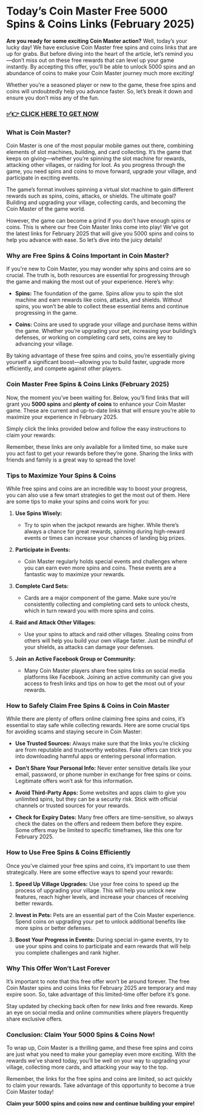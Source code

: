 # Today’s Coin Master Free 5000 Spins & Coins Links (February 2025)

**Are you ready for some exciting Coin Master action?** Well, today’s your lucky day! We have exclusive Coin Master free spins and coins links that are up for grabs. But before diving into the heart of the article, let’s remind you—don’t miss out on these free rewards that can level up your game instantly. By accepting this offer, you’ll be able to unlock 5000 spins and an abundance of coins to make your Coin Master journey much more exciting!

Whether you’re a seasoned player or new to the game, these free spins and coins will undoubtedly help you advance faster. So, let’s break it down and ensure you don’t miss any of the fun.

### [✅👉 CLICK HERE TO GET NOW](https://freerewards.xyz/coin/master/)

### What is Coin Master?

Coin Master is one of the most popular mobile games out there, combining elements of slot machines, building, and card collecting. It’s the game that keeps on giving—whether you’re spinning the slot machine for rewards, attacking other villages, or raiding for loot. As you progress through the game, you need spins and coins to move forward, upgrade your village, and participate in exciting events. 

The game’s format involves spinning a virtual slot machine to gain different rewards such as spins, coins, attacks, or shields. The ultimate goal? Building and upgrading your village, collecting cards, and becoming the Coin Master of the game world.

However, the game can become a grind if you don’t have enough spins or coins. This is where our free Coin Master links come into play! We’ve got the latest links for February 2025 that will give you 5000 spins and coins to help you advance with ease. So let’s dive into the juicy details!

### Why are Free Spins & Coins Important in Coin Master?

If you're new to Coin Master, you may wonder why spins and coins are so crucial. The truth is, both resources are essential for progressing through the game and making the most out of your experience. Here’s why:

- **Spins:** The foundation of the game. Spins allow you to spin the slot machine and earn rewards like coins, attacks, and shields. Without spins, you won’t be able to collect these essential items and continue progressing in the game.
  
- **Coins:** Coins are used to upgrade your village and purchase items within the game. Whether you’re upgrading your pet, increasing your building’s defenses, or working on completing card sets, coins are key to advancing your village.

By taking advantage of these free spins and coins, you’re essentially giving yourself a significant boost—allowing you to build faster, upgrade more efficiently, and compete against other players.

### Coin Master Free Spins & Coins Links (February 2025)

Now, the moment you’ve been waiting for. Below, you’ll find links that will grant you **5000 spins** and **plenty of coins** to enhance your Coin Master game. These are current and up-to-date links that will ensure you’re able to maximize your experience in February 2025.

Simply click the links provided below and follow the easy instructions to claim your rewards:

Remember, these links are only available for a limited time, so make sure you act fast to get your rewards before they’re gone. Sharing the links with friends and family is a great way to spread the love!

### Tips to Maximize Your Spins & Coins

While free spins and coins are an incredible way to boost your progress, you can also use a few smart strategies to get the most out of them. Here are some tips to make your spins and coins work for you:

1. **Use Spins Wisely:**
   - Try to spin when the jackpot rewards are higher. While there’s always a chance for great rewards, spinning during high-reward events or times can increase your chances of landing big prizes.
   
2. **Participate in Events:**
   - Coin Master regularly holds special events and challenges where you can earn even more spins and coins. These events are a fantastic way to maximize your rewards.

3. **Complete Card Sets:**
   - Cards are a major component of the game. Make sure you’re consistently collecting and completing card sets to unlock chests, which in turn reward you with more spins and coins.

4. **Raid and Attack Other Villages:**
   - Use your spins to attack and raid other villages. Stealing coins from others will help you build your own village faster. Just be mindful of your shields, as attacks can damage your defenses.

5. **Join an Active Facebook Group or Community:**
   - Many Coin Master players share free spins links on social media platforms like Facebook. Joining an active community can give you access to fresh links and tips on how to get the most out of your rewards.

### How to Safely Claim Free Spins & Coins in Coin Master

While there are plenty of offers online claiming free spins and coins, it’s essential to stay safe while collecting rewards. Here are some crucial tips for avoiding scams and staying secure in Coin Master:

- **Use Trusted Sources:** Always make sure that the links you’re clicking are from reputable and trustworthy websites. Fake offers can trick you into downloading harmful apps or entering personal information.

- **Don’t Share Your Personal Info:** Never enter sensitive details like your email, password, or phone number in exchange for free spins or coins. Legitimate offers won’t ask for this information.

- **Avoid Third-Party Apps:** Some websites and apps claim to give you unlimited spins, but they can be a security risk. Stick with official channels or trusted sources for your rewards.

- **Check for Expiry Dates:** Many free offers are time-sensitive, so always check the dates on the offers and redeem them before they expire. Some offers may be limited to specific timeframes, like this one for February 2025.

### How to Use Free Spins & Coins Efficiently

Once you’ve claimed your free spins and coins, it’s important to use them strategically. Here are some effective ways to spend your rewards:

1. **Speed Up Village Upgrades:** Use your free coins to speed up the process of upgrading your village. This will help you unlock new features, reach higher levels, and increase your chances of receiving better rewards.

2. **Invest in Pets:** Pets are an essential part of the Coin Master experience. Spend coins on upgrading your pet to unlock additional benefits like more spins or better defenses.

3. **Boost Your Progress in Events:** During special in-game events, try to use your spins and coins to participate and earn rewards that will help you complete challenges and rank higher.

### Why This Offer Won’t Last Forever

It’s important to note that this free offer won’t be around forever. The free Coin Master spins and coins links for February 2025 are temporary and may expire soon. So, take advantage of this limited-time offer before it’s gone.

Stay updated by checking back often for new links and free rewards. Keep an eye on social media and online communities where players frequently share exclusive offers.

### Conclusion: Claim Your 5000 Spins & Coins Now!

To wrap up, Coin Master is a thrilling game, and these free spins and coins are just what you need to make your gameplay even more exciting. With the rewards we’ve shared today, you’ll be well on your way to upgrading your village, collecting more cards, and attacking your way to the top.

Remember, the links for the free spins and coins are limited, so act quickly to claim your rewards. Take advantage of this opportunity to become a true Coin Master today!

**Claim your 5000 spins and coins now and continue building your empire!**
